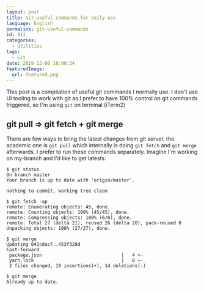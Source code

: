 ```yaml
---
layout: post
title: Git useful commands for daily use
language: English
permalink: git-useful-commands
id: 911
categories:
  - Utilities
tags:
  - Git
date: 2019-12-06 18:00:24
featuredImage: 
  url: featured.png
---
```


This post is a compilation of useful git commands I normally use. I don't use UI tooling to work with git as I prefer to have 100% control on git commands triggered, so I'm using `git` on terminal (iTerm2)

## git pull => git fetch + git merge
There are few ways to bring the latest changes from git server, the academic one is `git pull` which internally is doing `git fetch` and `git merge` afterwards. I prefer to run these commands separately. Imagine I'm working on my-branch and I'd like to get latests:

```console
$ git status
On branch master
Your branch is up to date with 'origin/master'.

nothing to commit, working tree clean

$ git fetch -ap
remote: Enumerating objects: 45, done.
remote: Counting objects: 100% (45/45), done.
remote: Compressing objects: 100% (6/6), done.
remote: Total 27 (delta 21), reused 26 (delta 20), pack-reused 0
Unpacking objects: 100% (27/27), done.

$ git merge
Updating 041cdac7..453f328d
Fast-forward
 package.json                             |   4 +-
 yarn.lock                                |   8 +-
 2 files changed, 10 insertions(+), 14 deletions(-)

$ git merge
Already up to date.

```

